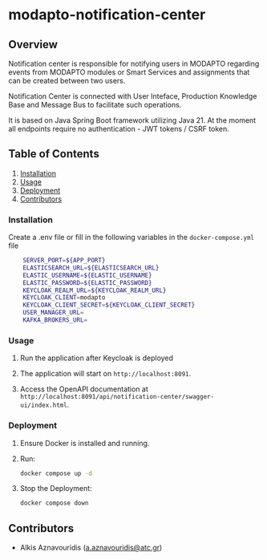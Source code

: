 # modapto-notification-center

## Overview

Notification center is responsible for notifying users in MODAPTO regarding events from MODAPTO modules or Smart Services and assignments that can be created between two users.

Notification Center is connected with User Inteface, Production Knowledge Base and Message Bus to facilitate such operations.

It is based on Java Spring Boot framework utilizing Java 21. At the moment all endpoints require no authentication - JWT tokens / CSRF token.

## Table of Contents

1. [Installation](#installation)
2. [Usage](#usage)
3. [Deployment](#deployment)
4. [Contributors](#contributors)

### Installation

Create a .env file or fill in the following variables in the `docker-compose.yml` file

```sh
    SERVER_PORT=${APP_PORT}
    ELASTICSEARCH_URL=${ELASTICSEARCH_URL}
    ELASTIC_USERNAME=${ELASTIC_USERNAME}
    ELASTIC_PASSWORD=${ELASTIC_PASSWORD}
    KEYCLOAK_REALM_URL=${KEYCLOAK_REALM_URL}
    KEYCLOAK_CLIENT=modapto
    KEYCLOAK_CLIENT_SECRET=${KEYCLOAK_CLIENT_SECRET}
    USER_MANAGER_URL=
    KAFKA_BROKERS_URL=
```

### Usage

1. Run the application after Keycloak is deployed

2. The application will start on `http://localhost:8091`.

3. Access the OpenAPI documentation at `http://localhost:8091/api/notification-center/swagger-ui/index.html`.

### Deployment

1. Ensure Docker is installed and running.

2. Run:

    ```sh
    docker compose up -d
    ```

3. Stop the Deployment:

    ```sh
    docker compose down
    ```

## Contributors

- Alkis Aznavouridis (<a.aznavouridis@atc.gr>)
